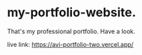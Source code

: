 # my-portfolio-website.
That's my professional portfolio. Have a look.

live link:  https://avi-portfolio-two.vercel.app/

